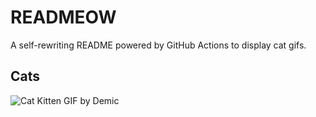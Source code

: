 # READMEOW

A self-rewriting README powered by GitHub Actions to display cat gifs.

## Cats

![Cat Kitten GIF by Demic](https://media4.giphy.com/media/3oriO0OEd9QIDdllqo/200.gif?cid=9acd02daf1vfetoymvy9hah3jdfek53gxnexsnnvlqnh9eax&ep=v1_gifs_search&rid=200.gif&ct=g)
